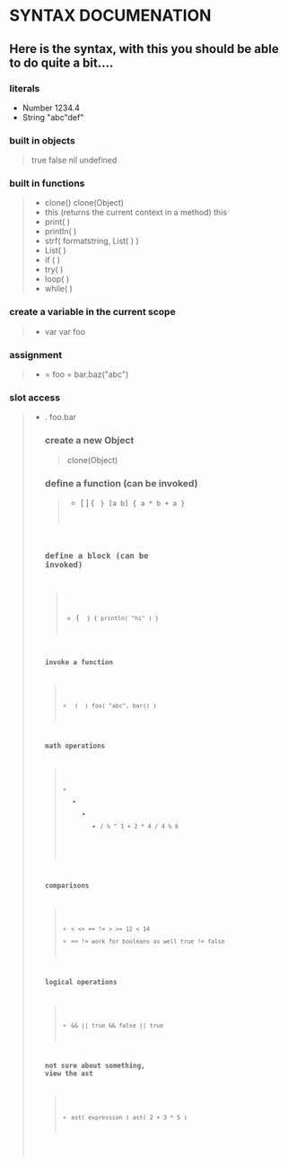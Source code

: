 # SYNTAX DOCUMENATION

## Here is the syntax, with this you should be able to do quite a bit....

### literals
* Number
  1234.4
* String
  "abc\"def"

### built in objects
>    true
>    false
>    nil
>    undefined

### built in functions
> * clone(<parent>)
>    clone(Object)
> * this (returns the current context in a method)
>    this
> * print( <values> )
> * println( <values> )
> * strf( formatstring, List( <args> ) )
> * List( <values> )
> * if ( <cond> <true> <false> )
> * try( <cond> <finally> )
> * loop( <list> <func> )
> * while( <cond> <block> )

### create a variable in the current scope
> * var <name>
>    var foo

### assignment
> * <name> = <value>
>    foo = bar.baz("abc")

### slot access
> * <object>.<slot>
> foo.bar

### create a new Object
> clone(Object)

### define a function (can be invoked)
> * [ <params> ] { <code> }
> [a b] { a * b + a }

### define a block (can be invoked)
> * { <code> }
> { println( "hi" ) }

### invoke a function
> * <obj> ( <args> )
> foo( "abc", bar() )

### math operations
> * + - * / % ^
> 1 + 2 * 4 / 4 % 6

### comparisons
> * < <= == != > >=
> 12 < 14
> * == != work for booleans as well
> true != false

### logical operations
> * && ||
> true && false || true

### not sure about something, view the ast
> * ast( expression )
> ast( 2 + 3 * 5 )


